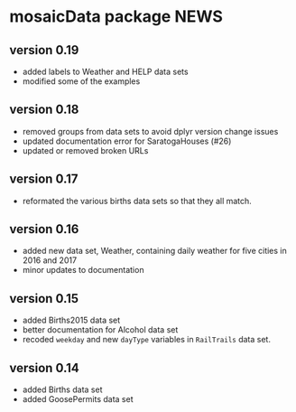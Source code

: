 # mosaicData package NEWS

## version 0.19

 * added labels to Weather and HELP data sets
 * modified some of the examples

## version 0.18

 * removed groups from data sets to avoid dplyr version change issues
 * updated documentation error for SaratogaHouses (#26)
 * updated or removed broken URLs
 
## version 0.17

 * reformated the various births data sets so that they all match.

## version 0.16

 * added new data set, Weather, containing daily weather for five 
   cities in 2016 and 2017
 * minor updates to documentation
   
## version 0.15

 * added Births2015 data set
 * better documentation for Alcohol data set
 * recoded `weekday` and new `dayType` variables in `RailTrails` data set.
 
## version 0.14

 * added Births data set
 * added GoosePermits data set
 